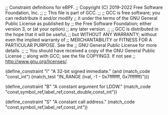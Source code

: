 ;; Constraint definitions for eBPF.
;; Copyright (C) 2019-2022 Free Software Foundation, Inc.
;;
;; This file is part of GCC.
;;
;; GCC is free software; you can redistribute it and/or modify
;; it under the terms of the GNU General Public License as published by
;; the Free Software Foundation; either version 3, or (at your option)
;; any later version.
;;
;; GCC is distributed in the hope that it will be useful,
;; but WITHOUT ANY WARRANTY; without even the implied warranty of
;; MERCHANTABILITY or FITNESS FOR A PARTICULAR PURPOSE.  See the
;; GNU General Public License for more details.
;;
;; You should have received a copy of the GNU General Public License
;; along with GCC; see the file COPYING3.  If not see
;; <http://www.gnu.org/licenses/>.

(define_constraint "I"
  "A 32-bit signed immediate."
  (and (match_code "const_int")
       (match_test "IN_RANGE (ival, -1 - 0x7fffffff, 0x7fffffff)")))

(define_constraint "B"
  "A constant argument for LDDW."
  (match_code "const,symbol_ref,label_ref,const_double,const_int"))

(define_constraint "S"
  "A constant call address."
  (match_code "const,symbol_ref,label_ref,const_int"))
